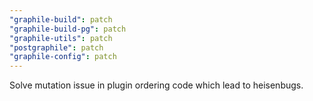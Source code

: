 ```yaml
---
"graphile-build": patch
"graphile-build-pg": patch
"graphile-utils": patch
"postgraphile": patch
"graphile-config": patch
---
```


Solve mutation issue in plugin ordering code which lead to heisenbugs.

